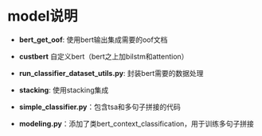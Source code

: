 # model说明
  - **bert_get_oof**: 使用bert输出集成需要的oof文档
  
  - **custbert** 自定义bert（bert之上加bilstm和attention）
  
  - **run_classifier_dataset_utils.py**: 封装bert需要的数据处理
   
  - **stacking**: 使用stacking集成
  
  - **simple_classifier.py**：包含tsa和多句子拼接的代码
  
  - **modeling.py**：添加了类bert_context_classification，用于训练多句子拼接
